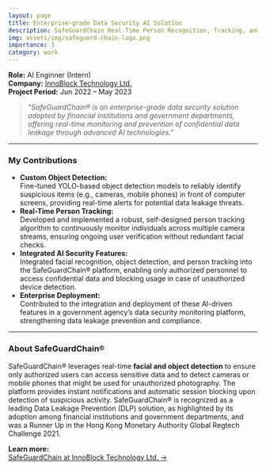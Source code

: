 ```yaml
---
layout: page
title: Enterprise-grade Data Security AI Solution
description: SafeGuardChain Real-Time Person Recognition, Tracking, and Object Detection
img: assets/img/safeguard-chain-logo.png
importance: 3
category: work
---
```


**Role:** AI Enginner (Intern)  
**Company:** [InnoBlock Technology Ltd.](https://www.innoblocktech.com/safeguard-series/)  
**Project Period:** Jun 2022 – May 2023

> *"SafeGuardChain® is an enterprise-grade data security solution adopted by financial institutions and government departments, offering real-time monitoring and prevention of confidential data leakage through advanced AI technologies."*

---

### My Contributions

- **Custom Object Detection:**  
  Fine-tuned YOLO-based object detection models to reliably identify suspicious items (e.g., cameras, mobile phones) in front of computer screens, providing real-time alerts for potential data leakage threats.
- **Real-Time Person Tracking:**  
  Developed and implemented a robust, self-designed person tracking algorithm to continuously monitor individuals across multiple camera streams, ensuring ongoing user verification without redundant facial checks.
- **Integrated AI Security Features:**  
  Integrated facial recognition, object detection, and person tracking into the SafeGuardChain® platform, enabling only authorized personnel to access confidential data and blocking usage in case of unauthorized device detection.
- **Enterprise Deployment:**  
  Contributed to the integration and deployment of these AI-driven features in a government agency’s data security monitoring platform, strengthening data leakage prevention and compliance.

---

### About SafeGuardChain®

SafeGuardChain® leverages real-time **facial and object detection** to ensure only authorized users can access sensitive data and to detect cameras or mobile phones that might be used for unauthorized photography. The platform provides instant notifications and automatic session blocking upon detection of suspicious activity. SafeGuardChain® is recognized as a leading Data Leakage Prevention (DLP) solution, as highlighted by its adoption among financial institutions and government departments, and was a Runner Up in the Hong Kong Monetary Authority Global Regtech Challenge 2021.

**Learn more:**  
[SafeGuardChain at InnoBlock Technology Ltd. &rarr;](https://www.innoblocktech.com/safeguard-series/)
